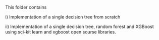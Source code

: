 This folder contains 

i) Implementation of a single decision tree from scratch

ii) Implementation of a single decision tree, random forest and XGBoost using sci-kit learn and xgboost open sourse libraries.
